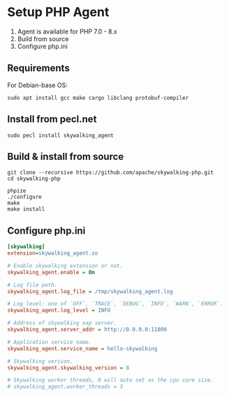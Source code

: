 # Setup PHP Agent

1. Agent is available for PHP 7.0 - 8.x
2. Build from source
3. Configure php.ini

## Requirements

For Debian-base OS:

```shell script
sudo apt install gcc make cargo libclang protobuf-compiler
```

## Install from pecl.net

```shell script
sudo pecl install skywalking_agent
```

## Build & install from source

```shell script
git clone --recursive https://github.com/apache/skywalking-php.git
cd skywalking-php

phpize
./configure
make
make install
```

## Configure php.ini

```ini
[skywalking]
extension=skywalking_agent.so

# Enable skywalking extension or not.
skywalking_agent.enable = On

# Log file path.
skywalking_agent.log_file = /tmp/skywalking_agent.log

# Log level: one of `OFF`, `TRACE`, `DEBUG`, `INFO`, `WARN`, `ERROR`.
skywalking_agent.log_level = INFO

# Address of skywalking oap server.
skywalking_agent.server_addr = http://0.0.0.0:11800

# Application service name.
skywalking_agent.service_name = hello-skywalking

# Skywalking version.
skywalking_agent.skywalking_version = 8

# Skywalking worker threads, 0 will auto set as the cpu core size.
# skywalking_agent.worker_threads = 3
```
